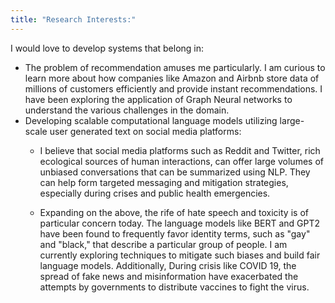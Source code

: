 ```yaml
---
title: "Research Interests:"
---
```



I would love to develop systems that belong in:

* The problem of recommendation amuses me particularly. I am curious to learn more about how companies like Amazon and Airbnb store data of millions of customers efficiently and provide instant recommendations. I have been exploring the application of Graph Neural networks to understand the various challenges in the domain.
* Developing scalable computational language models utilizing large-scale user generated text on social media platforms:
    * I believe that social media platforms such as Reddit and Twitter, rich ecological sources of human interactions, can offer large volumes of unbiased conversations that can be summarized using NLP. They can help form targeted messaging and mitigation strategies, especially during crises and public health emergencies.
    
    * Expanding on the above, the rife of hate speech and toxicity is of particular concern today. The language models like BERT and GPT2 have been found to frequently favor identity terms, such as "gay" and "black," that describe a particular group of people. I am currently exploring techniques to mitigate such biases and build fair language models. Additionally, During crisis like COVID 19, the spread of fake news and misinformation have exacerbated the attempts by governments to distribute vaccines to fight the virus.


